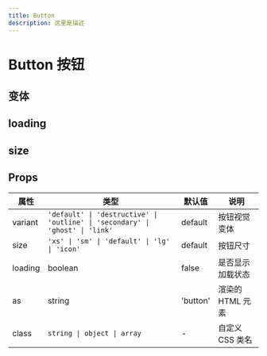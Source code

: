 ```yaml
---
title: Button
description: 这里是描述
---
```


<script setup>
import Button from '@/components/ui/button/Button.vue'
import DemoBlock from '@docs/components/DemoBlock.vue'


import ButtonDemoBase from './demos/base.vue'
import ButtonDemoBaseStr from './demos/base.vue?raw'


import ButtonDemoLoading from './demos/loading.vue'
import ButtonDemoLoadingStr from './demos/loading.vue?raw'


import ButtonDemoSize from './demos/size.vue'
import ButtonDemoSizeStr from './demos/size.vue?raw'

</script>

# Button 按钮

## 变体

<ClientOnly>
    <DemoBlock :code="ButtonDemoBaseStr">
        <ButtonDemoBase />
    </DemoBlock>
</ClientOnly>

## loading

<ClientOnly>
    <DemoBlock :code="ButtonDemoLoadingStr">
        <ButtonDemoLoading />
    </DemoBlock>
</ClientOnly>

## size

<ClientOnly>
    <DemoBlock :code="ButtonDemoSizeStr">
        <ButtonDemoSize />
    </DemoBlock>
</ClientOnly>

## Props

| 属性    | 类型                                                                          | 默认值   | 说明             |
| ------- | ----------------------------------------------------------------------------- | -------- | ---------------- |
| variant | `'default' \| 'destructive' \| 'outline' \| 'secondary' \| 'ghost' \| 'link'` | default  | 按钮视觉变体     |
| size    | `'xs' \| 'sm' \| 'default' \| 'lg' \| 'icon'`                                 | default  | 按钮尺寸         |
| loading | boolean                                                                       | false    | 是否显示加载状态 |
| as      | string                                                                        | 'button' | 渲染的 HTML 元素 |
| class   | `string \| object \| array`                                                   | -        | 自定义 CSS 类名  |
